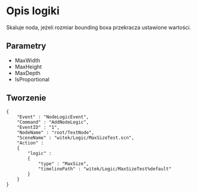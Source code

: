 Opis logiki
===========

Skaluje noda, jeżeli rozmiar bounding boxa przekracza ustawione
wartości.

Parametry
---------

-   MaxWidth
-   MaxHeight
-   MaxDepth
-   IsProportional

Tworzenie
---------

    {
        "Event" : "NodeLogicEvent",
        "Command" : "AddNodeLogic",
        "EventID" : "1",
        "NodeName" : "root/TextNode",
        "SceneName" : "witek/Logic/MaxSizeTest.scn",
        "Action" : 
        {
            "logic" : 
            {
                "type" : "MaxSize",
                "timelinePath" : "witek/Logic/MaxSizeTest%default"
            }
        }
    }